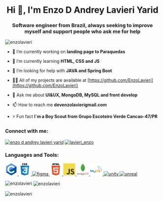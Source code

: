 <h1 align="center">Hi 👋, I'm Enzo D Andrey Lavieri Yarid</h1>
<h3 align="center">Software engineer from Brazil, always seeking to improve myself and support people who ask me for help</h3>

<p align="left"> <img src="https://komarev.com/ghpvc/?username=enzolavieri&label=Profile%20views&color=0e75b6&style=flat" alt="enzolavieri" /> </p>

- 🔭 I’m currently working on **landing page to Paraquedas**

- 🌱 I’m currently learning **HTML, CSS and JS**

- 🤝 I’m looking for help with **JAVA and Spring Boot**

- 👨‍💻 All of my projects are available at [https://github.com/EnzoLavieri](https://github.com/EnzoLavieri)

- 💬 Ask me about **UI&UX, MongoDB, MySQL and front develop**

- 📫 How to reach me **devenzolavierigmail.com**

- ⚡ Fun fact **I`m a Boy Scout from Grupo Escoteiro Verde Cancao-47/PR**

<h3 align="left">Connect with me:</h3>
<p align="left">
<a href="https://linkedin.com/in/enzo d andrey lavieri yarid" target="blank"><img align="center" src="https://raw.githubusercontent.com/rahuldkjain/github-profile-readme-generator/master/src/images/icons/Social/linked-in-alt.svg" alt="enzo d andrey lavieri yarid" height="30" width="40" /></a>
<a href="https://instagram.com/lavieri_enzo" target="blank"><img align="center" src="https://raw.githubusercontent.com/rahuldkjain/github-profile-readme-generator/master/src/images/icons/Social/instagram.svg" alt="lavieri_enzo" height="30" width="40" /></a>
</p>

<h3 align="left">Languages and Tools:</h3>
<p align="left"> <a href="https://www.cprogramming.com/" target="_blank" rel="noreferrer"> <img src="https://raw.githubusercontent.com/devicons/devicon/master/icons/c/c-original.svg" alt="c" width="40" height="40"/> </a> <a href="https://www.w3schools.com/css/" target="_blank" rel="noreferrer"> <img src="https://raw.githubusercontent.com/devicons/devicon/master/icons/css3/css3-original-wordmark.svg" alt="css3" width="40" height="40"/> </a> <a href="https://www.figma.com/" target="_blank" rel="noreferrer"> <img src="https://www.vectorlogo.zone/logos/figma/figma-icon.svg" alt="figma" width="40" height="40"/> </a> <a href="https://www.w3.org/html/" target="_blank" rel="noreferrer"> <img src="https://raw.githubusercontent.com/devicons/devicon/master/icons/html5/html5-original-wordmark.svg" alt="html5" width="40" height="40"/> </a> <a href="https://developer.mozilla.org/en-US/docs/Web/JavaScript" target="_blank" rel="noreferrer"> <img src="https://raw.githubusercontent.com/devicons/devicon/master/icons/javascript/javascript-original.svg" alt="javascript" width="40" height="40"/> </a> <a href="https://www.mongodb.com/" target="_blank" rel="noreferrer"> <img src="https://raw.githubusercontent.com/devicons/devicon/master/icons/mongodb/mongodb-original-wordmark.svg" alt="mongodb" width="40" height="40"/> </a> <a href="https://www.mysql.com/" target="_blank" rel="noreferrer"> <img src="https://raw.githubusercontent.com/devicons/devicon/master/icons/mysql/mysql-original-wordmark.svg" alt="mysql" width="40" height="40"/> </a> <a href="https://unity.com/" target="_blank" rel="noreferrer"> <img src="https://www.vectorlogo.zone/logos/unity3d/unity3d-icon.svg" alt="unity" width="40" height="40"/> </a> <a href="https://unrealengine.com/" target="_blank" rel="noreferrer"> <img src="https://raw.githubusercontent.com/kenangundogan/fontisto/036b7eca71aab1bef8e6a0518f7329f13ed62f6b/icons/svg/brand/unreal-engine.svg" alt="unreal" width="40" height="40"/> </a> </p>

<p><img align="left" src="https://github-readme-stats.vercel.app/api/top-langs?username=enzolavieri&show_icons=true&locale=en&layout=compact" alt="enzolavieri" /></p>

<p>&nbsp;<img align="center" src="https://github-readme-stats.vercel.app/api?username=enzolavieri&show_icons=true&locale=en" alt="enzolavieri" /></p>

<p><img align="center" src="https://github-readme-streak-stats.herokuapp.com/?user=enzolavieri&theme=dark" alt="enzolavieri" /></p>
